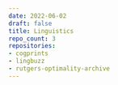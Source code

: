 ```yaml
---
date: 2022-06-02
draft: false
title: Linguistics
repo_count: 3
repositories:
- cogprints
- lingbuzz
- rutgers-optimality-archive
---
```



